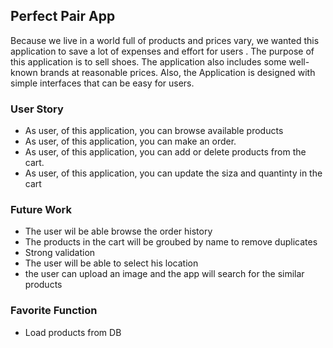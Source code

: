 ## Perfect Pair App 

Because we live in a world full of products and prices vary, we wanted this application to save a lot of
expenses and effort for users . The purpose of this application is to sell shoes. The application also
includes some well-known brands at reasonable prices. Also, the Application is designed with simple
interfaces that can be easy for users.
    
### User Story

- As user, of this application, you can browse available products
- As user, of this application, you can make an order.
- As user, of this application, you can add or delete products from the cart. 
- As user, of this application, you can update the siza and quantinty in the cart 

### Future Work

- The user wil be able browse the order history
- The products in the cart will be groubed by name to remove duplicates 
- Strong validation
- The user will be able to select his location
- the user can upload an image and the app will search for the similar products

### Favorite Function

- Load products from DB


